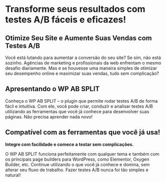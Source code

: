 # Transforme seus resultados com testes A/B fáceis e eficazes!

## Otimize Seu Site e Aumente Suas Vendas com Testes A/B
Você está lutando para aumentar a conversão do seu site? Se sim, não está sozinho. Agências de marketing e profissionais da web enfrentam o mesmo desafio diariamente. Mas e se houvesse uma maneira simples de otimizar seu desempenho online e maximizar suas vendas, tudo sem complicação?

## Apresentando o WP AB SPLIT
Conheça o WP AB SPLIT – o plugin que permite rodar testes A/B de forma fácil e intuitiva. Com ele, você pode criar, conduzir e analisar testes A/B utilizando as ferramentas que você já conhece para desenvolver suas páginas. Não precisa aprender nada novo!

## Compatível com as ferramentas que você já usa!

 **Integre com facilidade e comece a testar sem complicações.**

 O WP AB SPLIT funciona perfeitamente com qualquer tema e também com os principais page builders para WordPress, como Elementor, Oxygen Builder, etc. Continue utilizando o que você já conhece e domina, sem alterar seu fluxo de trabalho. Fazer testes A/B nunca foi tão simples e natural!
